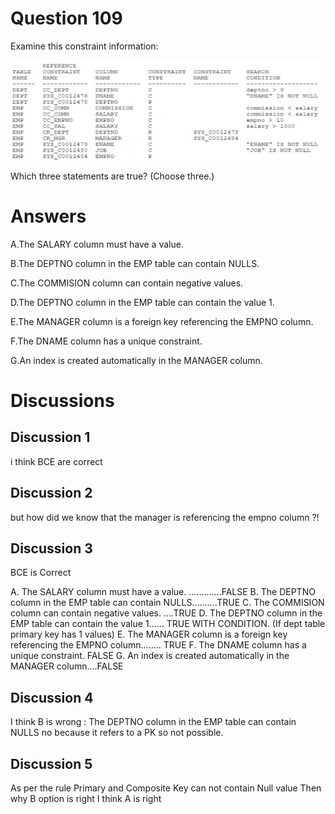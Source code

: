 # Question 109
Examine this constraint information:

![](../images/image18.png)
		
Which three statements are true? (Choose three.)

# Answers
A.The SALARY column must have a value.

B.The DEPTNO column in the EMP table can contain NULLS.

C.The COMMISION column can contain negative values.

D.The DEPTNO column in the EMP table can contain the value 1.

E.The MANAGER column is a foreign key referencing the EMPNO column.

F.The DNAME column has a unique constraint.

G.An index is created automatically in the MANAGER column.

# Discussions
## Discussion 1
i think BCE are correct

## Discussion 2
but how did we know that the manager is referencing the empno column ?!

## Discussion 3
BCE is Correct 

A. The SALARY column must have a value.  .............FALSE
B. The DEPTNO column in the EMP table can contain NULLS..........TRUE
C. The COMMISION column can contain negative values. ....TRUE
D. The DEPTNO column in the EMP table can contain the value 1...... TRUE WITH CONDITION. (If dept table primary key has 1 values)
E. The MANAGER column is a foreign key referencing the EMPNO column........ TRUE
F. The DNAME column has a unique constraint. FALSE
G. An index is created automatically in the MANAGER column....FALSE

## Discussion 4
I think B is wrong : The DEPTNO column in the EMP table can contain NULLS no because it refers to a PK so not possible.

## Discussion 5
As per the rule Primary and Composite Key can not contain Null value Then why  B option is right
I think A is right


